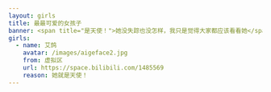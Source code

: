 ```yaml
---
layout: girls
title: 最最可爱的女孩子
banner: <span title="是天使！">她没失踪也没怎样，我只是觉得大家都应该看看她</span>
girls:
  - name: 艾鸽
    avatar: /images/aigeface2.jpg
    from: 虚拟区
    url: https://space.bilibili.com/1485569
    reason: 她就是天使！
---
```

